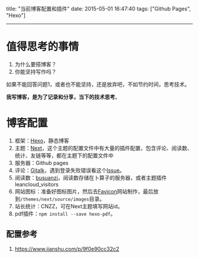 title: "当前博客配置和插件"
date: 2015-05-01 16:47:40
tags: ["Github Pages", "Hexo"]

---


# 值得思考的事情

1. 为什么要搭博客？
2. 你能坚持写作吗？


<!--more-->


如果不能回答问题1，或者也不能坚持，还是放弃吧，不如节约时间，思考技术。

**我写博客，是为了记录和分享，当下的技术思考**。

# 博客配置

1. 框架：[Hexo](https://hexo.io/)，静态博客
1. 主题：[Next](https://theme-next.org/)，这个主题的配置文件中有大量的插件配置，包含评论、阅读数、统计、友链等等，都在主题下的配置文件中
1. 服务器：Github pages
1. 评论：[Gitalk](https://github.com/gitalk/gitalk)，遇到登录失败错误看这个[Issue](https://github.com/gitalk/gitalk/issues/162)。
1. 阅读数：[busuanzi](http://ibruce.info/2015/04/04/busuanzi/)，阅读数存储在卜算子的服务器，或者主题插件leancloud_visitors
1. 网站图标：准备好图标图片，然后去[Favicon](https://realfavicongenerator.net)网站制作，最后放到`/themes/next/source/images`目录。
1. 站长统计：CNZZ，可在Next主题填写网站id。
1. pdf插件：`npm install --save hexo-pdf`。

## 配置参考
1. https://www.jianshu.com/p/9f0e90cc32c2


